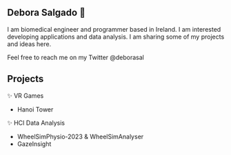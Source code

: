 ## Debora Salgado 👋

I am biomedical engineer and programmer based in Ireland. I am interested developing applications and data analysis. I am sharing some of my projects and ideas here. 

Feel free to reach me on my Twitter @deborasal

##  Projects

✨ VR Games

* Hanoi Tower

✨ HCI Data Analysis

* WheelSimPhysio-2023 & WheelSimAnalyser
* GazeInsight





 


  


<!---
deborasal/deborasal is a ✨ special ✨ repository because its `README.md` (this file) appears on your GitHub profile.
You can click the Preview link to take a look at your changes.
--->
